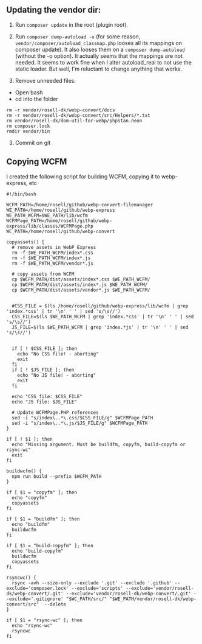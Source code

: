 ## Updating the vendor dir:

1. Run `composer update` in the root (plugin root).
2. Run `composer dump-autoload -o`
(for some reason, `vendor/composer/autoload_classmap.php` looses all its mappings on composer update). It also looses them on a `composer dump-autoload` (without the -o option).
It actually seems that the mappings are not needed. It seems to work fine when I alter autoload_real to not use the static loader. But well, I'm reluctant to change anything that works.

3. Remove unneeded files:

- Open bash
- cd into the folder

```
rm -r vendor/rosell-dk/webp-convert/docs
rm -r vendor/rosell-dk/webp-convert/src/Helpers/*.txt
rm vendor/rosell-dk/dom-util-for-webp/phpstan.neon
rm composer.lock
rmdir vendor/bin
```

3. Commit on git


## Copying WCFM
I created the following script for building WCFM, copying it to webp-express, etc
```
#!/bin/bash

WCFM_PATH=/home/rosell/github/webp-convert-filemanager
WE_PATH=/home/rosell/github/webp-express
WE_PATH_WCFM=$WE_PATH/lib/wcfm
WCFMPage_PATH=/home/rosell/github/webp-express/lib/classes/WCFMPage.php
WC_PATH=/home/rosell/github/webp-convert

copyassets() {
  # remove assets in WebP Express
  rm -f $WE_PATH_WCFM/index*.css
  rm -f $WE_PATH_WCFM/index*.js
  rm -f $WE_PATH_WCFM/vendor*.js

  # copy assets from WCFM
  cp $WCFM_PATH/dist/assets/index*.css $WE_PATH_WCFM/
  cp $WCFM_PATH/dist/assets/index*.js $WE_PATH_WCFM/
  cp $WCFM_PATH/dist/assets/vendor*.js $WE_PATH_WCFM/


  #CSS_FILE = $(ls /home/rosell/github/webp-express/lib/wcfm | grep 'index.*css' | tr '\n' ' ' | sed 's/\s//')
  CSS_FILE=$(ls $WE_PATH_WCFM | grep 'index.*css' | tr '\n' ' ' | sed 's/\s//')
  JS_FILE=$(ls $WE_PATH_WCFM | grep 'index.*js' | tr '\n' ' ' | sed 's/\s//')


  if [ ! $CSS_FILE ]; then
    echo "No CSS file! - aborting"
    exit
  fi
  if [ ! $JS_FILE ]; then
    echo "No JS file! - aborting"
    exit
  fi

  echo "CSS file: $CSS_FILE"
  echo "JS file: $JS_FILE"

  # Update WCFMPage.PHP references
  sed -i "s/index\..*\.css/$CSS_FILE/g" $WCFMPage_PATH
  sed -i "s/index\..*\.js/$JS_FILE/g" $WCFMPage_PATH
}

if [ ! $1 ]; then
  echo "Missing argument. Must be buildfm, copyfm, build-copyfm or rsync-wc"
  exit
fi

buildwcfm() {
  npm run build --prefix $WCFM_PATH
}

if [ $1 = "copyfm" ]; then
  echo "copyfm"
  copyassets
fi

if [ $1 = "buildfm" ]; then
  echo "buildfm"
  buildwcfm
fi

if [ $1 = "build-copyfm" ]; then
  echo "build-copyfm"
  buildwcfm
  copyassets
fi

rsyncwc() {
  rsync -avh --size-only --exclude '.git' --exclude '.github' --exclude='composer.lock' --exclude='scripts' --exclude='vendor/rosell-dk/webp-convert/.git' --exclude='vendor/rosell-dk/webp-convert/.git' --exclude='.gitignore' "$WC_PATH/src/" "$WE_PATH/vendor/rosell-dk/webp-convert/src"  --delete
}

if [ $1 = "rsync-wc" ]; then
  echo "rsync-wc"
  rsyncwc
fi
```

